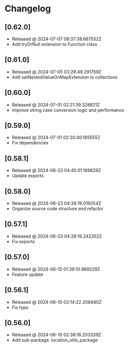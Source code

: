 # Changelog

## [0.62.0]

- Released @ 2024-07-07 08:37:38.667552Z
- Add tryOrNull extension to Function class

## [0.61.0]

- Released @ 2024-07-05 03:29:49.291759Z
- Add setNestedValueOnMapExtension to collections

## [0.60.0]

- Released @ 2024-07-01 02:21:39.328821Z
- Improve string case conversion logic and performance

## [0.59.0]

- Released @ 2024-07-01 02:20:40.165555Z
- Fix dependencies

## [0.58.1]

- Released @ 2024-06-23 04:45:01.169629Z
- Update exports

## [0.58.0]

- Released @ 2024-06-23 04:39:19.016054Z
- Organize source code structure and refactor

## [0.57.1]

- Released @ 2024-06-23 04:28:16.242352Z
- Fix exports

## [0.57.0]

- Released @ 2024-06-15 01:39:10.989229Z
- Feature update

## [0.56.1]

- Released @ 2024-06-10 03:14:22.208480Z
- Fix typo

## [0.56.0]

- Released @ 2024-06-10 02:38:16.203339Z
- Add sub-package: location_utils_package
